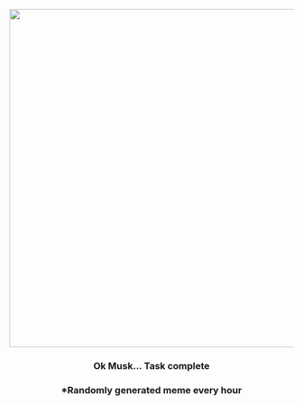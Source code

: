 <p align="center">
        <img src="https://i.redd.it/wzdkiq9bhvw81.gif" width="600" height="600">
        </p>
        <h3 align="center">Ok Musk... Task complete</h3>
        <h3 align="center">*Randomly generated meme every hour</h3>
    